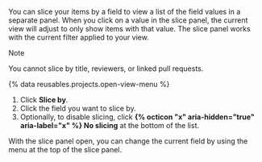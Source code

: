 You can slice your items by a field to view a list of the field values in a separate panel. When you click on a value in the slice panel, the current view will adjust to only show items with that value. The slice panel works with the current filter applied to your view.

> [!NOTE]
> You cannot slice by title, reviewers, or linked pull requests.

{% data reusables.projects.open-view-menu %}
1. Click **Slice by**.
1. Click the field you want to slice by.
1. Optionally, to disable slicing, click **{% octicon "x" aria-hidden="true" aria-label="x" %} No slicing** at the bottom of the list.

With the slice panel open, you can change the current field by using the menu at the top of the slice panel.
